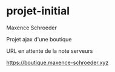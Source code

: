 # projet-initial

Maxence Schroeder

Projet ajax d'une boutique 


URL en attente de la note serveurs


https://boutique.maxence-schroeder.xyz